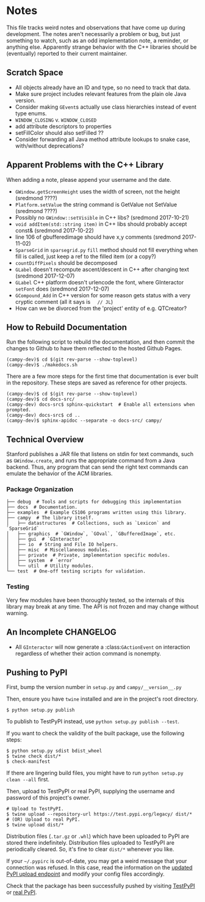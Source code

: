 # Notes

This file tracks weird notes and observations that have come up during development. The notes aren't necessarily a problem or bug, but just something to watch, such as an odd implementation note, a reminder, or anything else. Apparently strange behavior with the C++ libraries should be (eventually) reported to their current maintainer. 

## Scratch Space

- All objects already have an ID and type, so no need to track that data.
- Make sure project includes relevant features from the plain ole Java version.
- Consider making `GEvent`s actually use class hierarchies instead of event type enums.
- `WINDOW_CLOSING` v. `WINDOW_CLOSED`
- add attribute descriptors to properties
- setFillColor should also setFilled ??
- Consider forwarding all Java method attribute lookups to snake case, with/without deprecations?

## Apparent Problems with the C++ Library

When adding a note, please append your username and the date.

- `GWindow.getScreenHeight` uses the width of screen, not the height (sredmond ????)
- `Platform.setValue` the string command is GetValue not SetValue (sredmond ????)
- Possibly no `GWindow::setVisible` in C++ libs? (sredmond 2017-10-21)
- `void addItem(std::string item)` in C++ libs should probably accept const& (sredmond 2017-10-22)
- line 106 of gbufferedimage should have x,y comments (sredmond 2017-11-02)
- `SparseGrid` in `sparsegrid.py` `fill` method should not fill everything when fill is called, just keep a ref to the filled item (or a copy?)
- `countDiffPixels` should be decomposed
- `GLabel` doesn't recompute ascent/descent in C++ after changing text (sredmond 2017-12-07)
- `GLabel` C++ platform doesn't urlencode the font, where GInteractor `setFont` does (sredmond 2017-12-07)
- `GCompound_Add` in C++ version for some reason gets status with a very cryptic comment (all it says is `  // JL`)
- How can we be divorced from the 'project' entity of e.g. QTCreator?

## How to Rebuild Documentation

Run the following script to rebuild the documentation, and then commit the changes to Github to have them reflected to the hosted Github Pages.

```
(campy-dev)$ cd $(git rev-parse --show-toplevel)
(campy-dev)$ ./makedocs.sh
```

There are a few more steps for the first time that documentation is ever built in the repository. These steps are saved as reference for other projects.
```
(campy-dev)$ cd $(git rev-parse --show-toplevel)
(campy-dev)$ cd docs-src/
(campy-dev) docs-src$ sphinx-quickstart  # Enable all extensions when prompted.
(campy-dev) docs-src$ cd ..
(campy-dev)$ sphinx-apidoc --separate -o docs-src/ campy/
```

## Technical Overview

Stanford publishes a JAR file that listens on stdin for text commands, such as `GWindow.create`, and runs the appropriate command from a Java backend. Thus, any program that can send the right text commands can emulate the behavior of the ACM libraries.

### Package Organization
```
├── debug  # Tools and scripts for debugging this implementation
├── docs  # Documentation.
├── examples  # Example CS106 programs written using this library.
├── campy  # The library itself.
│   ├── datastructures  # Collections, such as `Lexicon` and `SparseGrid`
│   ├── graphics  # `GWindow`, `GOval`, `GBufferedImage`, etc.
│   ├── gui  # `GInteractor`
│   ├── io  # String and File IO helpers.
│   ├── misc  # Miscellaneous modules.
│   ├── private  # Private, implementation specific modules.
│   ├── system  # `error`
│   └── util  # Utility modules.
└── test  # One-off testing scripts for validation.
```

### Testing

Very few modules have been thoroughly tested, so the internals of this library may break at any time. The API is not frozen and may change without warning.



## An Incomplete CHANGELOG

- All `GInteractor` will now generate a :class:`GActionEvent` on interaction regardless of whether their action command is nonempty.

## Pushing to PyPI

First, bump the version number in `setup.py` and `campy/__version__.py`

Then, ensure you have `twine` installed and are in the project's root directory.

```
$ python setup.py publish
```

To publish to TestPyPI instead, use `python setup.py publish --test`.

If you want to check the validity of the built package, use the following steps:

```
$ python setup.py sdist bdist_wheel
$ twine check dist/*
$ check-manifest
```

If there are lingering build files, you might have to run `python setup.py clean --all` first.

Then, upload to TestPyPI or real PyPI, supplying the username and password of this project's owner.

```
# Upload to TestPyPI.
$ twine upload --repository-url https://test.pypi.org/legacy/ dist/*
# (OR) Upload to real PyPI.
$ twine upload dist/*
```

Distribution files (`.tar.gz` or `.whl`) which have been uploaded to PyPI are stored there indefinitely. Distribution files uploaded to TestPyPI are periodically cleared. So, it's fine to clear `dist/*` whenever you like.

If your `~/.pypirc` is out-of-date, you may get a weird message that your connection was refused. In this case, read the information on the [updated PyPI upload endpoint](https://packaging.python.org/guides/migrating-to-pypi-org/) and modify your config files accordingly.

Check that the package has been successfully pushed by visiting [TestPyPI](https://test.pypi.org/project/campy/) or [real PyPI](https://pypi.org/project/campy/).